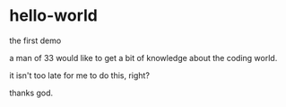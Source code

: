 # hello-world
the first demo


a man of 33 would like to get a bit of knowledge about the coding world.

it isn't too late for me to do this, right?

thanks god.
